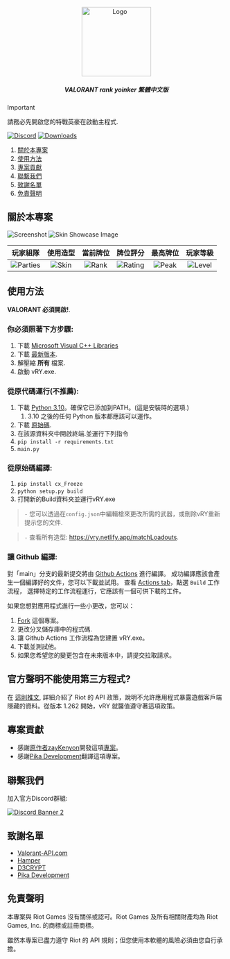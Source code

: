 <p align="center">
    <a href="https://github.com/isaacKenyon/valorant-rank-yoinker/">
        <img src="assets/Logo.png" alt="Logo" width="160" height="160">
    </a>
<h5 align="center"> VALORANT rank yoinker 繁體中文版</h5>

> [!IMPORTANT]
> 請務必先開啟您的特戰英豪在啟動主程式.

[![Discord][discord-shield]][discord-url]
[![Downloads][downloads-shield]][downloads-url]
    
 
  <ol>
    <li><a href="#關於本專案">關於本專案</a></li>
    <li><a href="#使用方法">使用方法</a></li>
    <li><a href="#貢獻">專案貢獻</a></li>
    <li><a href="#聯繫我們">聯繫我們</a></li>
    <li><a href="#致謝名單">致謝名單</a></li>
    <li><a href="#免責聲明">免責聲明</a></li>
  </ol>

    
## 關於本專案

 ![Screenshot](assets/Example.png)
 ![Skin Showcase Image](assets/SkinShowcase.png)

|玩家組隊|使用造型|當前牌位|牌位評分|最高牌位|玩家等級|
|:---:|:---:|:---:|:---:|:---:|:---:|
|![Parties](assets/Party.png)|![Skin](assets/Skin.png)|![Rank](assets/Rank.png)|![Rating](assets/Rating.png)|![Peak](assets/PeakRank.png)|![Level](assets/Level.png)|
    

## 使用方法
 **VALORANT 必須開啟!**.

### 你必須照著下方步驟:

1) 下載 [Microsoft Visual C++ Libraries](https://github.com/abbodi1406/vcredist/releases)
2) 下載 [最新版本](https://github.com/killer910903/VALORANT-rank-yoinker/releases/tag/2.60).
3) 解壓縮 **所有** 檔案.
4) 啟動 vRY.exe.

### 從原代碼運行(不推薦):

1) 下載 [Python 3.10](https://www.python.org/downloads/release/python-3100/)。確保它已添加到PATH。(這是安裝時的選項.)
   1) 3.10 之後的任何 Python 版本都應該可以運作。
2) 下載 [原始碼]([https://github.com/isaacKenyon/VALORANT-rank-yoinker/archive/refs/heads/main.zip](https://github.com/killer910903/VALORANT-rank-yoinker/archive/refs/heads/main.zip)).
3) 在該源資料夾中開啟終端.並運行下列指令
4) `pip install -r requirements.txt`
5) `main.py`

### 從原始碼編譯:

1) `pip install cx_Freeze`
2) `python setup.py build`
3)  打開新的Build資料夾並運行vRY.exe

> `-` 您可以透過在`config.json`中編輯槍來更改所需的武器，或刪除vRY重新提示您的文件.

> `-` 查看所有造型: <https://vry.netlify.app/matchLoadouts>.

<!-- 待完成 -->

### 讓 Github 編譯:

對「main」分支的最新提交將由 [Github Actions](https://github.com/isaacKenyon/VALORANT-rank-yoinker/actions) 進行編譯。
成功編譯應該會產生一個編譯好的文件，您可以下載並試用。
查看 [Actions tab](https://github.com/isaacKenyon/VALORANT-rank-yoinker/actions)，點選 `Build` 工作流程， 
選擇特定的工作流程運行，它應該有一個可供下載的工件。 

如果您想對應用程式進行一些小更改，您可以：
1) [Fork](https://github.com/isaacKenyon/VALORANT-rank-yoinker/fork) 這個專案。
2) 更改分叉儲存庫中的程式碼.
3) 讓 Github Actions 工作流程為您建置 vRY.exe。
4) 下載並測試他。
5) 如果您希望您的變更包含在未來版本中，請提交拉取請求。

## 官方聲明不能使用第三方程式?

 在 [這則推文](https://twitter.com/PlayVALORANT/status/1539728676815642624), 詳細介紹了 Riot 的 API 政策，說明不允許應用程式暴露遊戲客戶端隱藏的資料。從版本 1.262 開始，vRY 就醫值遵守著這項政策。
## 專案貢獻

 - 感謝[原作者zayKenyon](https://github.com/zayKenyon)開發這項[專案](https://github.com/zayKenyon/VALORANT-rank-yoinker)。
 - 感謝[Pika Development](https://discord.gg/rtsWs2UWX8)翻譯這項專案。
 
## 聯繫我們 

 加入官方Discord群組:         
 
[![Discord Banner 2][discord-banner]][discord-url]

## 致謝名單

 - [Valorant-API.com](https://valorant-api.com/)
 - [Hamper](https://hamper.dev/)
 - [D3CRYPT](https://d3crypt360.pages.dev/)
 - [Pika Development]((https://discord.gg/rtsWs2UWX8))
 
## 免責聲明

 本專案與 Riot Games 沒有關係或認可。Riot Games 及所有相關財產均為 Riot Games, Inc. 的商標或註冊商標。
    
 雖然本專案已盡力遵守 Riot 的 API 規則；但您使用本軟體的風險必須由您自行承擔。

<!-- 待完成 -->
[discord-shield]: https://img.shields.io/discord/872101595037446144?color=7289da&label=Support&logo=discord&logoColor=7289da&style=for-the-badge
[discord-url]: https://discord.gg/HeTKed64Ka
[discord-banner]: https://discordapp.com/api/guilds/872101595037446144/widget.png?style=banner1

[downloads-shield]: https://img.shields.io/github/downloads/zayKenyon/VALORANT-rank-yoinker/total?style=for-the-badge&logo=github
[downloads-url]: https://github.com/killer910903/VALORANT-rank-yoinker/releases/tag/2.60
